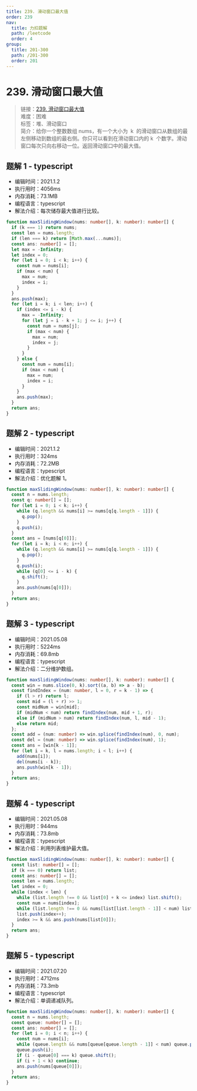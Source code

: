 ```yaml
---
title: 239. 滑动窗口最大值
order: 239
nav:
  title: 力扣题解
  path: /leetcode
  order: 4
group:
  title: 201-300
  path: /201-300
  order: 201
---
```


# 239. 滑动窗口最大值

> 链接：[239. 滑动窗口最大值](https://leetcode-cn.com/problems/sliding-window-maximum/)  
> 难度：困难  
> 标签：堆、滑动窗口  
> 简介：给你一个整数数组 nums，有一个大小为  k  的滑动窗口从数组的最左侧移动到数组的最右侧。你只可以看到在滑动窗口内的 k  个数字。滑动窗口每次只向右移动一位。返回滑动窗口中的最大值。

## 题解 1 - typescript

- 编辑时间：2021.1.2
- 执行用时：4056ms
- 内存消耗：73.1MB
- 编程语言：typescript
- 解法介绍：每次储存最大值进行比较。

```typescript
function maxSlidingWindow(nums: number[], k: number): number[] {
  if (k === 1) return nums;
  const len = nums.length;
  if (len === k) return [Math.max(...nums)];
  const ans: number[] = [];
  let max = -Infinity;
  let index = 0;
  for (let i = 0; i < k; i++) {
    const num = nums[i];
    if (max < num) {
      max = num;
      index = i;
    }
  }
  ans.push(max);
  for (let i = k; i < len; i++) {
    if (index <= i - k) {
      max = -Infinity;
      for (let j = i - k + 1; j <= i; j++) {
        const num = nums[j];
        if (max < num) {
          max = num;
          index = j;
        }
      }
    } else {
      const num = nums[i];
      if (max < num) {
        max = num;
        index = i;
      }
    }
    ans.push(max);
  }
  return ans;
}
```

## 题解 2 - typescript

- 编辑时间：2021.1.2
- 执行用时：324ms
- 内存消耗：72.2MB
- 编程语言：typescript
- 解法介绍：优化题解 1。

```typescript
function maxSlidingWindow(nums: number[], k: number): number[] {
  const n = nums.length;
  const q: number[] = [];
  for (let i = 0; i < k; i++) {
    while (q.length && nums[i] >= nums[q[q.length - 1]]) {
      q.pop();
    }
    q.push(i);
  }
  const ans = [nums[q[0]]];
  for (let i = k; i < n; i++) {
    while (q.length && nums[i] >= nums[q[q.length - 1]]) {
      q.pop();
    }
    q.push(i);
    while (q[0] <= i - k) {
      q.shift();
    }
    ans.push(nums[q[0]]);
  }
  return ans;
}
```

## 题解 3 - typescript

- 编辑时间：2021.05.08
- 执行用时：5224ms
- 内存消耗：69.8mb
- 编程语言：typescript
- 解法介绍：二分维护数组。

```typescript
function maxSlidingWindow(nums: number[], k: number): number[] {
  const win = nums.slice(0, k).sort((a, b) => a - b);
  const findIndex = (num: number, l = 0, r = k - 1) => {
    if (l > r) return l;
    const mid = (l + r) >> 1;
    const midNum = win[mid];
    if (midNum < num) return findIndex(num, mid + 1, r);
    else if (midNum > num) return findIndex(num, l, mid - 1);
    else return mid;
  };
  const add = (num: number) => win.splice(findIndex(num), 0, num);
  const del = (num: number) => win.splice(findIndex(num), 1);
  const ans = [win[k - 1]];
  for (let i = k, l = nums.length; i < l; i++) {
    add(nums[i]);
    del(nums[i - k]);
    ans.push(win[k - 1]);
  }
  return ans;
}
```

## 题解 4 - typescript

- 编辑时间：2021.05.08
- 执行用时：944ms
- 内存消耗：73.8mb
- 编程语言：typescript
- 解法介绍：利用列表维护最大值。

```typescript
function maxSlidingWindow(nums: number[], k: number): number[] {
  const list: number[] = [];
  if (k === 0) return list;
  const ans: number[] = [];
  const len = nums.length;
  let index = 0;
  while (index < len) {
    while (list.length !== 0 && list[0] + k <= index) list.shift();
    const num = nums[index];
    while (list.length !== 0 && nums[list[list.length - 1]] < num) list.pop();
    list.push(index++);
    index >= k && ans.push(nums[list[0]]);
  }
  return ans;
}
```

## 题解 5 - typescript

- 编辑时间：2021.07.20
- 执行用时：4712ms
- 内存消耗：73.3mb
- 编程语言：typescript
- 解法介绍：单调递减队列。

```typescript
function maxSlidingWindow(nums: number[], k: number): number[] {
  const n = nums.length;
  const queue: number[] = [];
  const ans: number[] = [];
  for (let i = 0; i < n; i++) {
    const num = nums[i];
    while (queue.length && nums[queue[queue.length - 1]] < num) queue.pop();
    queue.push(i);
    if (i - queue[0] === k) queue.shift();
    if (i + 1 < k) continue;
    ans.push(nums[queue[0]]);
  }
  return ans;
}
```
